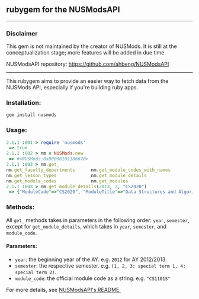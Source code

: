 rubygem for the NUSModsAPI
---

---

### Disclaimer 

This gem is not maintained by the creator of NUSMods. It is still
at the conceptualization stage; more features will be added in due time.

NUSModsAPI repository: https://github.com/ahbeng/NUSModsAPI

---

This rubygem aims to provide an easier way to fetch data from the NUSMods API,
especially if you're building ruby apps.

### Installation:

```sh
gem install nusmods
```

### Usage:

```rb
2.1.1 :001 > require 'nusmods'
 => true
2.1.1 :002 > nm = NUSMods.new
 => #<NUSMods:0x00000101186670>
2.1.1 :003 > nm.get_
nm.get_faculty_departments      nm.get_module_codes_with_names
nm.get_lesson_types             nm.get_module_details
nm.get_module_codes             nm.get_modules
2.1.1 :003 > nm.get_module_details(2013, 2, "CS2020")
 => {"ModuleCode"=>"CS2020", "ModuleTitle"=>"Data Structures and Algorithms Accelerated", "Department"=>"COMPUTER SCIENCE", "ModuleDescription"=>"This module is an accelerated version that combines CS1020 and CS2010. It continues the introduction in CS1010, and emphasises object-oriented programming with application to data structures. Topics covered include object-oriented p..
```

### Methods:

All `get_` methods takes in parameters in the following order: `year`, `semester`, except for `get_module_details`, which takes in `year`, `semester`, and `module_code`. 

#### Parameters:

* `year`: the beginning year of the AY. e.g. `2012` for AY 2012/2013.
* `semester`: the respective semester. e.g. `(1, 2, 3: special term 1, 4: special term 2)`.
* `module_code`: the official module code as a string. e.g. `"CS1101S"`

For more details, see [NUSModsAPI's README.][1]


  [1]: https://github.com/ahbeng/NUSModsAPI/blob/master/README.md
